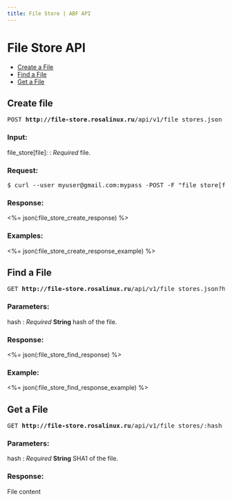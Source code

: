 ```yaml
---
title: File Store | ABF API
---
```


# File Store API

* <a href="#create-file">Create a File </a>
* <a href="#find-a-file">Find a File</a>
* <a href="#get-a-file">Get a File</a>

## Create file

<pre>POST <strong>http://file-store.rosalinux.ru</strong>/api/v1/file_stores.json</pre>

### Input:

file_store[file]:
: _Required_ file.

### Request:

<pre class="terminal">
$ curl --user myuser@gmail.com:mypass -POST -F "file_store[file]=@/path/to/file/archive.zip" http://file-store.rosalinux.ru/api/v1/file_stores.json
</pre>

### Response:

<%= json(:file_store_create_response) %>

### Examples:

<%= json(:file_store_create_response_example) %>

## Find a File

<pre>GET <strong>http://file-store.rosalinux.ru</strong>/api/v1/file_stores.json?hash=:hash</pre>

### Parameters:

hash
: _Required_ **String** hash of the file.

### Response:

<%= json(:file_store_find_response) %>

### Example:

<%= json(:file_store_find_response_example) %>

## Get a File

<pre>GET <strong>http://file-store.rosalinux.ru</strong>/api/v1/file_stores/:hash</pre>

### Parameters:

hash
: _Required_ **String** SHA1 of the file.

### Response:

File content

